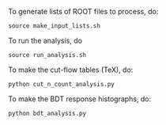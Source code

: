 To generate lists of ROOT files to process, do:

`source make_input_lists.sh`

To run the analysis, do

`source run_analysis.sh`

To make the cut-flow tables (TeX), do:

`python cut_n_count_analysis.py`

To make the BDT response histographs, do:

`python bdt_analysis.py`
